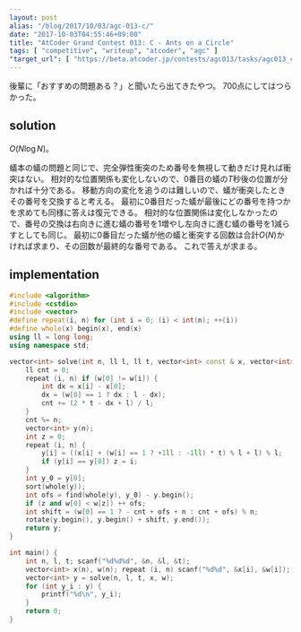 ```yaml
---
layout: post
alias: "/blog/2017/10/03/agc-013-c/"
date: "2017-10-03T04:55:46+09:00"
title: "AtCoder Grand Contest 013: C - Ants on a Circle"
tags: [ "competitive", "writeup", "atcoder", "agc" ]
"target_url": [ "https://beta.atcoder.jp/contests/agc013/tasks/agc013_c" ]
---
```


後輩に「おすすめの問題ある？」と聞いたら出てきたやつ。
$700$点にしてはつらかった。

## solution

$O(N \log N)$。

蟻本の蟻の問題と同じで、完全弾性衝突のため番号を無視して動きだけ見れば衝突はない。
相対的な位置関係も変化しないので、$0$番目の蟻の$T$秒後の位置が分かれば十分である。
移動方向の変化を追うのは難しいので、蟻が衝突したときその番号を交換すると考える。
最初に$0$番目だった蟻が最後にどの番号を持つかを求めても同様に答えは復元できる。
相対的な位置関係は変化しなかったので、番号の交換は右向きに進む蟻の番号を$1$増やし左向きに進む蟻の番号を$1$減らすとしても同じ。
最初に$0$番目だった蟻が他の蟻と衝突する回数は合計$O(N)$かければ求まり、その回数が最終的な番号である。
これで答えが求まる。

## implementation

``` c++
#include <algorithm>
#include <cstdio>
#include <vector>
#define repeat(i, n) for (int i = 0; (i) < int(n); ++(i))
#define whole(x) begin(x), end(x)
using ll = long long;
using namespace std;

vector<int> solve(int n, ll l, ll t, vector<int> const & x, vector<int> const & w) {
    ll cnt = 0;
    repeat (i, n) if (w[0] != w[i]) {
        int dx = x[i] - x[0];
        dx = (w[0] == 1 ? dx : l - dx);
        cnt += (2 * t - dx + l) / l;
    }
    cnt %= n;
    vector<int> y(n);
    int z = 0;
    repeat (i, n) {
        y[i] = ((x[i] + (w[i] == 1 ? +1ll : -1ll) * t) % l + l) % l;
        if (y[i] == y[0]) z = i;
    }
    int y_0 = y[0];
    sort(whole(y));
    int ofs = find(whole(y), y_0) - y.begin();
    if (z and w[0] < w[z]) ++ ofs;
    int shift = (w[0] == 1 ? - cnt + ofs + n : cnt + ofs) % n;
    rotate(y.begin(), y.begin() + shift, y.end());
    return y;
}

int main() {
    int n, l, t; scanf("%d%d%d", &n, &l, &t);
    vector<int> x(n), w(n); repeat (i, n) scanf("%d%d", &x[i], &w[i]);
    vector<int> y = solve(n, l, t, x, w);
    for (int y_i : y) {
        printf("%d\n", y_i);
    }
    return 0;
}
```
